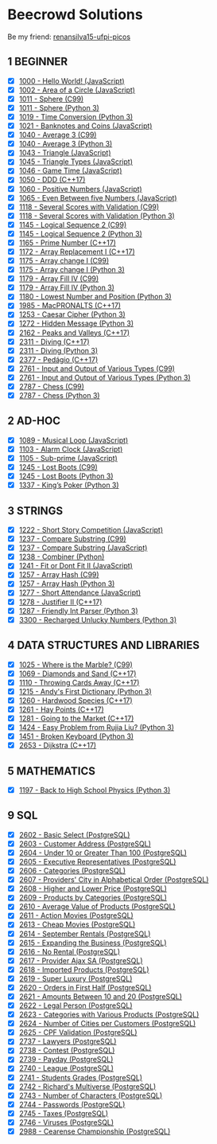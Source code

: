 # Beecrowd Solutions

Be my friend: [renansilva15-ufpi-picos](https://www.beecrowd.com.br/judge/en/profile/249740)

## 1 BEGINNER

- [x] [1000 - Hello World! (JavaScript)](https://github.com/renansilva15/beecrowd-solutions/blob/master/1-beginner/1000.js)
- [x] [1002 - Area of a Circle (JavaScript)](https://github.com/renansilva15/beecrowd-solutions/blob/master/1-beginner/1002.js)
- [x] [1011 - Sphere (C99)](https://github.com/renansilva15/beecrowd-solutions/blob/master/1-beginner/1011.c)
- [x] [1011 - Sphere (Python 3)](https://github.com/renansilva15/beecrowd-solutions/blob/master/1-beginner/1011.py)
- [x] [1019 - Time Conversion (Python 3)](https://github.com/renansilva15/beecrowd-solutions/blob/master/1-beginner/1019.py)
- [x] [1021 - Banknotes and Coins (JavaScript)](https://github.com/renansilva15/beecrowd-solutions/blob/master/1-beginner/1021.js)
- [x] [1040 - Average 3 (C99)](https://github.com/renansilva15/beecrowd-solutions/blob/master/1-beginner/1040.c)
- [x] [1040 - Average 3 (Python 3)](https://github.com/renansilva15/beecrowd-solutions/blob/master/1-beginner/1040.py)
- [x] [1043 - Triangle (JavaScript)](https://github.com/renansilva15/beecrowd-solutions/blob/master/1-beginner/1043.js)
- [x] [1045 - Triangle Types (JavaScript)](https://github.com/renansilva15/beecrowd-solutions/blob/master/1-beginner/1045.js)
- [x] [1046 - Game Time (JavaScript)](https://github.com/renansilva15/beecrowd-solutions/blob/master/1-beginner/1046.js)
- [x] [1050 - DDD (C++17)](https://github.com/renansilva15/beecrowd-solutions/blob/master/1-beginner/1145.cpp)
- [x] [1060 - Positive Numbers (JavaScript)](https://github.com/renansilva15/beecrowd-solutions/blob/master/1-beginner/1060.js)
- [x] [1065 - Even Between five Numbers (JavaScript)](https://github.com/renansilva15/beecrowd-solutions/blob/master/1-beginner/1065.js)
- [x] [1118 - Several Scores with Validation (C99)](https://github.com/renansilva15/beecrowd-solutions/blob/master/1-beginner/1118.c)
- [x] [1118 - Several Scores with Validation (Python 3)](https://github.com/renansilva15/beecrowd-solutions/blob/master/1-beginner/1118.py)
- [x] [1145 - Logical Sequence 2 (C99)](https://github.com/renansilva15/beecrowd-solutions/blob/master/1-beginner/1145.c)
- [x] [1145 - Logical Sequence 2 (Python 3)](https://github.com/renansilva15/beecrowd-solutions/blob/master/1-beginner/1145.py)
- [x] [1165 - Prime Number (C++17)](https://github.com/renansilva15/beecrowd-solutions/blob/master/1-beginner/1165.cpp)
- [x] [1172 - Array Replacement I (C++17)](https://github.com/renansilva15/beecrowd-solutions/blob/master/1-beginner/1172.cpp)
- [x] [1175 - Array change I (C99)](https://github.com/renansilva15/beecrowd-solutions/blob/master/1-beginner/1175.c)
- [x] [1175 - Array change I (Python 3)](https://github.com/renansilva15/beecrowd-solutions/blob/master/1-beginner/1175.py)
- [x] [1179 - Array Fill IV (C99)](https://github.com/renansilva15/beecrowd-solutions/blob/master/1-beginner/1179.c)
- [x] [1179 - Array Fill IV (Python 3)](https://github.com/renansilva15/beecrowd-solutions/blob/master/1-beginner/1179.py)
- [x] [1180 - Lowest Number and Position (Python 3)](https://github.com/renansilva15/beecrowd-solutions/blob/master/1-beginner/1180.py)
- [x] [1985 - MacPRONALTS (C++17)](https://github.com/renansilva15/beecrowd-solutions/blob/master/1-beginner/1985.cpp)
- [x] [1253 - Caesar Cipher (Python 3)](https://github.com/renansilva15/beecrowd-solutions/blob/master/1-beginner/1253.py)
- [x] [1272 - Hidden Message (Python 3)](https://github.com/renansilva15/beecrowd-solutions/blob/master/1-beginner/1272.py)
- [x] [2162 - Peaks and Valleys (C++17)](https://github.com/renansilva15/beecrowd-solutions/blob/master/1-beginner/2162.cpp)
- [x] [2311 - Diving (C++17)](https://github.com/renansilva15/beecrowd-solutions/blob/master/1-beginner/2311.cpp)
- [x] [2311 - Diving (Python 3)](https://github.com/renansilva15/beecrowd-solutions/blob/master/1-beginner/2311.py)
- [x] [2377 - Pedágio (C++17)](https://github.com/renansilva15/beecrowd-solutions/blob/master/1-beginner/2377.cpp)
- [x] [2761 - Input and Output of Various Types (C99)](https://github.com/renansilva15/beecrowd-solutions/blob/master/1-beginner/2761.c)
- [x] [2761 - Input and Output of Various Types (Python 3)](https://github.com/renansilva15/beecrowd-solutions/blob/master/1-beginner/2761.py)
- [x] [2787 - Chess (C99)](https://github.com/renansilva15/beecrowd-solutions/blob/master/1-beginner/2787.c)
- [x] [2787 - Chess (Python 3)](https://github.com/renansilva15/beecrowd-solutions/blob/master/1-beginner/2787.py)

## 2 AD-HOC

- [x] [1089 - Musical Loop (JavaScript)](https://github.com/renansilva15/beecrowd-solutions/blob/master/2-ad-hoc/1089.js)
- [x] [1103 - Alarm Clock (JavaScript)](https://github.com/renansilva15/beecrowd-solutions/blob/master/2-ad-hoc/1103.js)
- [x] [1105 - Sub-prime (JavaScript)](https://github.com/renansilva15/beecrowd-solutions/blob/master/2-ad-hoc/1105.js)
- [x] [1245 - Lost Boots (C99)](https://github.com/renansilva15/beecrowd-solutions/blob/master/2-ad-hoc/1245.c)
- [x] [1245 - Lost Boots (Python 3)](https://github.com/renansilva15/beecrowd-solutions/blob/master/2-ad-hoc/1245.py)
- [x] [1337 - King’s Poker (Python 3)](https://github.com/renansilva15/beecrowd-solutions/blob/master/2-ad-hoc/1337.py)

## 3 STRINGS

- [x] [1222 - Short Story Competition (JavaScript)](https://github.com/renansilva15/beecrowd-solutions/blob/master/3-strings/1222.js)
- [x] [1237 - Compare Substring (C99)](https://github.com/renansilva15/beecrowd-solutions/blob/master/3-strings/1237.c)
- [x] [1237 - Compare Substring (JavaScript)](https://github.com/renansilva15/beecrowd-solutions/blob/master/3-strings/1237.js)
- [x] [1238 - Combiner (Python)](https://github.com/renansilva15/beecrowd-solutions/blob/master/3-strings/1238.py)
- [x] [1241 - Fit or Dont Fit II (JavaScript)](https://github.com/renansilva15/beecrowd-solutions/blob/master/3-strings/1241.js)
- [x] [1257 - Array Hash (C99)](https://github.com/renansilva15/beecrowd-solutions/blob/master/3-strings/1257.c)
- [x] [1257 - Array Hash (Python 3)](https://github.com/renansilva15/beecrowd-solutions/blob/master/3-strings/1257.py)
- [x] [1277 - Short Attendance (JavaScript)](https://github.com/renansilva15/beecrowd-solutions/blob/master/3-strings/1277.js)
- [x] [1278 - Justifier II (C++17)](https://github.com/renansilva15/beecrowd-solutions/blob/master/3-strings/1277.cpp)
- [x] [1287 - Friendly Int Parser (Python 3)](https://github.com/renansilva15/beecrowd-solutions/blob/master/3-strings/1287.py)
- [x] [3300 - Recharged Unlucky Numbers (Python 3)](https://github.com/renansilva15/beecrowd-solutions/blob/master/3-strings/3300.py)

## 4 DATA STRUCTURES AND LIBRARIES

- [x] [1025 - Where is the Marble? (C99)](https://github.com/renansilva15/beecrowd-solutions/blob/master/4-data-structures-and-libraries/1025.c)
- [x] [1069 - Diamonds and Sand (C++17)](https://github.com/renansilva15/beecrowd-solutions/blob/master/4-data-structures-and-libraries/1069.cpp)
- [x] [1110 - Throwing Cards Away (C++17)](https://github.com/renansilva15/beecrowd-solutions/blob/master/4-data-structures-and-libraries/1110.cpp)
- [x] [1215 - Andy's First Dictionary (Python 3)](https://github.com/renansilva15/beecrowd-solutions/blob/master/4-data-structures-and-libraries/1215.py)
- [x] [1260 - Hardwood Species (C++17)](https://github.com/renansilva15/beecrowd-solutions/blob/master/4-data-structures-and-libraries/1260.cpp)
- [x] [1261 - Hay Points (C++17)](https://github.com/renansilva15/beecrowd-solutions/blob/master/4-data-structures-and-libraries/1261.cpp)
- [x] [1281 - Going to the Market (C++17)](https://github.com/renansilva15/beecrowd-solutions/blob/master/4-data-structures-and-libraries/1281.cpp)
- [x] [1424 - Easy Problem from Rujia Liu? (Python 3)](https://github.com/renansilva15/beecrowd-solutions/blob/master/4-data-structures-and-libraries/1424.py)
- [x] [1451 - Broken Keyboard (Python 3)](https://github.com/renansilva15/beecrowd-solutions/blob/master/4-data-structures-and-libraries/1451.py)
- [x] [2653 - Dijkstra (C++17)](https://github.com/renansilva15/beecrowd-solutions/blob/master/4-data-structures-and-libraries/2653.cpp)

## 5 MATHEMATICS

- [x] [1197 - Back to High School Physics (Python 3)](https://github.com/renansilva15/beecrowd-solutions/blob/master/5-mathematics/1197.py)

## 9 SQL

- [x] [2602 - Basic Select (PostgreSQL)](https://github.com/renansilva15/beecrowd-solutions/blob/master/9-sql/2602.sql)
- [x] [2603 - Customer Address (PostgreSQL)](https://github.com/renansilva15/beecrowd-solutions/blob/master/9-sql/2603.sql)
- [x] [2604 - Under 10 or Greater Than 100 (PostgreSQL)](https://github.com/renansilva15/beecrowd-solutions/blob/master/9-sql/2604.sql)
- [x] [2605 - Executive Representatives (PostgreSQL)](https://github.com/renansilva15/beecrowd-solutions/blob/master/9-sql/2605.sql)
- [x] [2606 - Categories (PostgreSQL)](https://github.com/renansilva15/beecrowd-solutions/blob/master/9-sql/2606.sql)
- [x] [2607 - Providers' City in Alphabetical Order (PostgreSQL)](https://github.com/renansilva15/beecrowd-solutions/blob/master/9-sql/2607.sql)
- [x] [2608 - Higher and Lower Price (PostgreSQL)](https://github.com/renansilva15/beecrowd-solutions/blob/master/9-sql/2608.sql)
- [x] [2609 - Products by Categories (PostgreSQL)](https://github.com/renansilva15/beecrowd-solutions/blob/master/9-sql/2609.sql)
- [x] [2610 - Average Value of Products (PostgreSQL)](https://github.com/renansilva15/beecrowd-solutions/blob/master/9-sql/2610.sql)
- [x] [2611 - Action Movies (PostgreSQL)](https://github.com/renansilva15/beecrowd-solutions/blob/master/9-sql/2611.sql)
- [x] [2613 - Cheap Movies (PostgreSQL)](https://github.com/renansilva15/beecrowd-solutions/blob/master/9-sql/2613.sql)
- [x] [2614 - September Rentals (PostgreSQL)](https://github.com/renansilva15/beecrowd-solutions/blob/master/9-sql/2614.sql)
- [x] [2615 - Expanding the Business (PostgreSQL)](https://github.com/renansilva15/beecrowd-solutions/blob/master/9-sql/2615.sql)
- [x] [2616 - No Rental (PostgreSQL)](https://github.com/renansilva15/beecrowd-solutions/blob/master/9-sql/2616.sql)
- [x] [2617 - Provider Ajax SA (PostgreSQL)](https://github.com/renansilva15/beecrowd-solutions/blob/master/9-sql/2617.sql)
- [x] [2618 - Imported Products (PostgreSQL)](https://github.com/renansilva15/beecrowd-solutions/blob/master/9-sql/2618.sql)
- [x] [2619 - Super Luxury (PostgreSQL)](https://github.com/renansilva15/beecrowd-solutions/blob/master/9-sql/2619.sql)
- [x] [2620 - Orders in First Half (PostgreSQL)](https://github.com/renansilva15/beecrowd-solutions/blob/master/9-sql/2620.sql)
- [x] [2621 - Amounts Between 10 and 20 (PostgreSQL)](https://github.com/renansilva15/beecrowd-solutions/blob/master/9-sql/2621.sql)
- [x] [2622 - Legal Person (PostgreSQL)](https://github.com/renansilva15/beecrowd-solutions/blob/master/9-sql/2622.sql)
- [x] [2623 - Categories with Various Products (PostgreSQL)](https://github.com/renansilva15/beecrowd-solutions/blob/master/9-sql/2623.sql)
- [x] [2624 - Number of Cities per Customers (PostgreSQL)](https://github.com/renansilva15/beecrowd-solutions/blob/master/9-sql/2624.sql)
- [x] [2625 - CPF Validation (PostgreSQL)](https://github.com/renansilva15/beecrowd-solutions/blob/master/9-sql/2625.sql)
- [x] [2737 - Lawyers (PostgreSQL)](https://github.com/renansilva15/beecrowd-solutions/blob/master/9-sql/2737.sql)
- [x] [2738 - Contest (PostgreSQL)](https://github.com/renansilva15/beecrowd-solutions/blob/master/9-sql/2738.sql)
- [x] [2739 - Payday (PostgreSQL)](https://github.com/renansilva15/beecrowd-solutions/blob/master/9-sql/2739.sql)
- [x] [2740 - League (PostgreSQL)](https://github.com/renansilva15/beecrowd-solutions/blob/master/9-sql/2740.sql)
- [x] [2741 - Students Grades (PostgreSQL)](https://github.com/renansilva15/beecrowd-solutions/blob/master/9-sql/2741.sql)
- [x] [2742 - Richard's Multiverse (PostgreSQL)](https://github.com/renansilva15/beecrowd-solutions/blob/master/9-sql/2742.sql)
- [x] [2743 - Number of Characters (PostgreSQL)](https://github.com/renansilva15/beecrowd-solutions/blob/master/9-sql/2743.sql)
- [x] [2744 - Passwords (PostgreSQL)](https://github.com/renansilva15/beecrowd-solutions/blob/master/9-sql/2744.sql)
- [x] [2745 - Taxes (PostgreSQL)](https://github.com/renansilva15/beecrowd-solutions/blob/master/9-sql/2745.sql)
- [x] [2746 - Viruses (PostgreSQL)](https://github.com/renansilva15/beecrowd-solutions/blob/master/9-sql/2746.sql)
- [x] [2988 - Cearense Championship (PostgreSQL)](https://github.com/renansilva15/beecrowd-solutions/blob/master/9-sql/2988.sql)